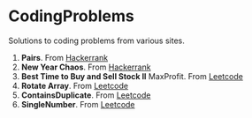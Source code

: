 # CodingProblems

Solutions to coding problems from various sites.

  1. **Pairs**. From [Hackerrank](https://www.hackerrank.com/challenges/pairs/problem)
  2. **New Year Chaos**. From [Hackerrank](https://www.hackerrank.com/challenges/new-year-chaos/problem)
  3. **Best Time to Buy and Sell Stock II** MaxProfit. From [Leetcode](https://leetcode.com/problems/best-time-to-buy-and-sell-stock-ii/)
  4. **Rotate Array**. From [Leetcode](https://leetcode.com/problems/rotate-array/)
  5. **ContainsDuplicate**. From [Leetcode](https://leetcode.com/problems/contains-duplicate/)
  6. **SingleNumber**. From [Leetcode](https://leetcode.com/problems/single-number/)
